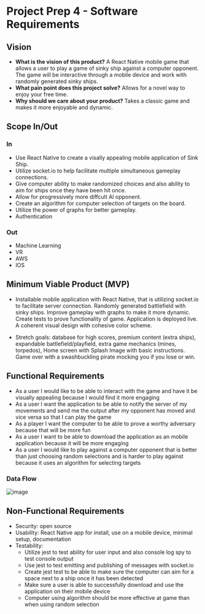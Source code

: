 # Project Prep 4 - Software Requirements

## Vision

- **What is the vision of this product?** A React Native mobile game that allows a user to play a game of sinky ship against a computer opponent. The game will be interactive through a mobile device  and work with randomly generated sinky ships.
- **What pain point does this project solve?** Allows for a novel way to enjoy your free time.
- **Why should we care about your product?** Takes a classic game and makes it more enjoyable and dynamic.

## Scope In/Out

### In

- Use React Native to create a visally appealing mobile application of Sink Ship.
- Utilize socket.io to help facilitate multiple simultaneous gameplay connections.
- Give computer ability to make randomized choices and also ability to aim for ships once they have been hit once.
- Allow for progressively more diffcult AI opponent.
- Create an algorithm for computer selection of targets on the board.
- Utilize the power of graphs for better gameplay.
- Authentication

### Out

- Machine Learning
- VR
- AWS
- IOS

## Minimum Viable Product (MVP)

- Installable mobile application with React Native, that is utilizing socket.io to facilitate server connection. Randomly generated battlefield with sinky ships. Improve gameplay with graphs to make it more dynamic. Create tests to prove functionality of game. Application is deployed live. A coherent visual design with cohesive color scheme.

- Stretch goals: database for high scores, premium content (extra ships), expandable battlefield/playfield, extra game mechanics (mines, torpedos), Home screen with Splash Image with basic instructions. Game over with a swashbuckling pirate mocking you if you lose or win.

## Functional Requirements

- As a user I would like to be able to interact with the game and have it be visually appealing because I would find it more engaging
- As a user I want the application to be able to notify the server of my movements and send me the output after my opponent has moved and vice versa so that I can play the game
- As a player I want the computer to be able to prove a worthy adversary because that will be more fun
- As a user I want to be able to download the application as an mobile application because it will be more engaging
- As a user I would like to play against a computer opponent that is better than just choosing random selections and is harder to play against because it uses an algorithm for selecting targets

### Data Flow

![image](/assets/sinkyShipDomV2.jpg)

## Non-Functional Requirements

- Security: open source
- Usability: React Native app for install, use on a mobile device, minimal setup, documentation
- Testability:
  - Utilize jest to test ability for user input and also console log spy to test console output
  - Use jest to test emitting and publishing of messages with socket.io
  - Create jest test to be able to make sure the computer can aim for a space next to a ship once it has been detected
  - Make sure a user is able to successfully download and use the application on their mobile device
  - Computer using algorithm should be more effective at game than when using random selection